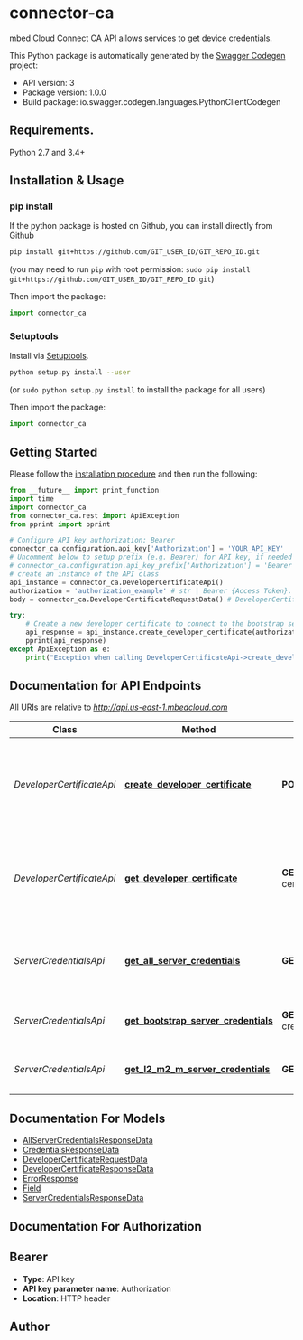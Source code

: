 # connector-ca
mbed Cloud Connect CA API allows services to get device credentials.

This Python package is automatically generated by the [Swagger Codegen](https://github.com/swagger-api/swagger-codegen) project:

- API version: 3
- Package version: 1.0.0
- Build package: io.swagger.codegen.languages.PythonClientCodegen

## Requirements.

Python 2.7 and 3.4+

## Installation & Usage
### pip install

If the python package is hosted on Github, you can install directly from Github

```sh
pip install git+https://github.com/GIT_USER_ID/GIT_REPO_ID.git
```
(you may need to run `pip` with root permission: `sudo pip install git+https://github.com/GIT_USER_ID/GIT_REPO_ID.git`)

Then import the package:
```python
import connector_ca 
```

### Setuptools

Install via [Setuptools](http://pypi.python.org/pypi/setuptools).

```sh
python setup.py install --user
```
(or `sudo python setup.py install` to install the package for all users)

Then import the package:
```python
import connector_ca
```

## Getting Started

Please follow the [installation procedure](#installation--usage) and then run the following:

```python
from __future__ import print_function
import time
import connector_ca
from connector_ca.rest import ApiException
from pprint import pprint

# Configure API key authorization: Bearer
connector_ca.configuration.api_key['Authorization'] = 'YOUR_API_KEY'
# Uncomment below to setup prefix (e.g. Bearer) for API key, if needed
# connector_ca.configuration.api_key_prefix['Authorization'] = 'Bearer'
# create an instance of the API class
api_instance = connector_ca.DeveloperCertificateApi()
authorization = 'authorization_example' # str | Bearer {Access Token}. 
body = connector_ca.DeveloperCertificateRequestData() # DeveloperCertificateRequestData | 

try:
    # Create a new developer certificate to connect to the bootstrap server.
    api_response = api_instance.create_developer_certificate(authorization, body)
    pprint(api_response)
except ApiException as e:
    print("Exception when calling DeveloperCertificateApi->create_developer_certificate: %s\n" % e)

```

## Documentation for API Endpoints

All URIs are relative to *http://api.us-east-1.mbedcloud.com*

Class | Method | HTTP request | Description
------------ | ------------- | ------------- | -------------
*DeveloperCertificateApi* | [**create_developer_certificate**](docs/DeveloperCertificateApi.md#create_developer_certificate) | **POST** /v3/developer-certificates | Create a new developer certificate to connect to the bootstrap server.
*DeveloperCertificateApi* | [**get_developer_certificate**](docs/DeveloperCertificateApi.md#get_developer_certificate) | **GET** /v3/developer-certificates/{developerCertificateId} | Fetch an existing developer certificate to connect to the bootstrap server.
*ServerCredentialsApi* | [**get_all_server_credentials**](docs/ServerCredentialsApi.md#get_all_server_credentials) | **GET** /v3/server-credentials | Fetch all (Bootstrap and LWM2M) server credentials.
*ServerCredentialsApi* | [**get_bootstrap_server_credentials**](docs/ServerCredentialsApi.md#get_bootstrap_server_credentials) | **GET** /v3/server-credentials/bootstrap | Fetch bootstrap server credentials.
*ServerCredentialsApi* | [**get_l2_m2_m_server_credentials**](docs/ServerCredentialsApi.md#get_l2_m2_m_server_credentials) | **GET** /v3/server-credentials/lwm2m | Fetch LWM2M server credentials.


## Documentation For Models

 - [AllServerCredentialsResponseData](docs/AllServerCredentialsResponseData.md)
 - [CredentialsResponseData](docs/CredentialsResponseData.md)
 - [DeveloperCertificateRequestData](docs/DeveloperCertificateRequestData.md)
 - [DeveloperCertificateResponseData](docs/DeveloperCertificateResponseData.md)
 - [ErrorResponse](docs/ErrorResponse.md)
 - [Field](docs/Field.md)
 - [ServerCredentialsResponseData](docs/ServerCredentialsResponseData.md)


## Documentation For Authorization


## Bearer

- **Type**: API key
- **API key parameter name**: Authorization
- **Location**: HTTP header


## Author



